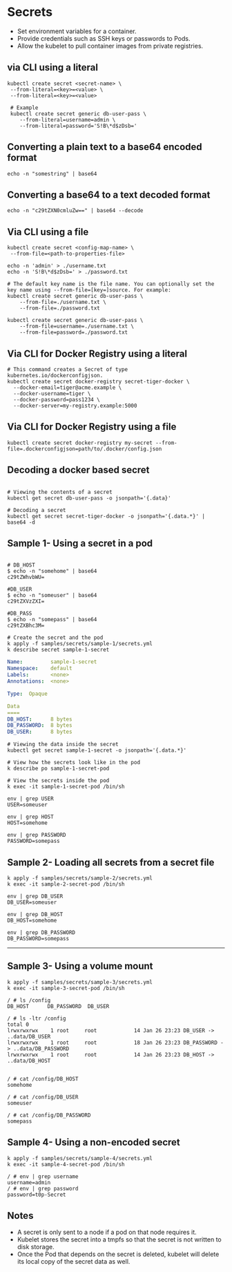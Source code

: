 # Secrets

* Set environment variables for a container.
* Provide credentials such as SSH keys or passwords to Pods.
* Allow the kubelet to pull container images from private registries.

## via CLI using a literal
```shell
kubectl create secret <secret-name> \
 --from-literal=<key>=<value> \
 --from-literal=<key>=<value> 
 
 # Example
 kubectl create secret generic db-user-pass \
    --from-literal=username=admin \
    --from-literal=password='S!B\*d$zDsb='
```

## Converting a plain text to a base64 encoded format
```shell
echo -n "somestring" | base64
```

## Converting a base64 to a text decoded format
```shell
echo -n "c29tZXN0cmluZw==" | base64 --decode
```

## Via CLI using a file
```shell
kubectl create secret <config-map-name> \
 --from-file=<path-to-properties-file>
 
echo -n 'admin' > ./username.txt
echo -n 'S!B\*d$zDsb=' > ./password.txt

# The default key name is the file name. You can optionally set the key name using --from-file=[key=]source. For example:
kubectl create secret generic db-user-pass \
    --from-file=./username.txt \
    --from-file=./password.txt
    
kubectl create secret generic db-user-pass \
    --from-file=username=./username.txt \
    --from-file=password=./password.txt
```

## Via CLI for Docker Registry using a literal
```shell
# This command creates a Secret of type kubernetes.io/dockerconfigjson.
kubectl create secret docker-registry secret-tiger-docker \
  --docker-email=tiger@acme.example \
  --docker-username=tiger \
  --docker-password=pass1234 \
  --docker-server=my-registry.example:5000
```

## Via CLI for Docker Registry using a file
```shell
kubectl create secret docker-registry my-secret --from-file=.dockerconfigjson=path/to/.docker/config.json
```


## Decoding a docker based secret

```shell

# Viewing the contents of a secret
kubectl get secret db-user-pass -o jsonpath='{.data}'

# Decoding a secret
kubectl get secret secret-tiger-docker -o jsonpath='{.data.*}' | base64 -d
```

## Sample 1- Using a secret in a pod

```shell

# DB_HOST
$ echo -n "somehome" | base64
c29tZWhvbWU=

#DB_USER
$ echo -n "someuser" | base64
c29tZXVzZXI=

#DB_PASS
$ echo -n "somepass" | base64
c29tZXBhc3M=

# Create the secret and the pod
k apply -f samples/secrets/sample-1/secrets.yml
k describe secret sample-1-secret
```

```yaml
Name:         sample-1-secret
Namespace:    default
Labels:       <none>
Annotations:  <none>

Type:  Opaque

Data
====
DB_HOST:      8 bytes
DB_PASSWORD:  8 bytes
DB_USER:      8 bytes
```

```shell
# Viewing the data inside the secret
kubectl get secret sample-1-secret -o jsonpath='{.data.*}'

# View how the secrets look like in the pod
k describe po sample-1-secret-pod 

# View the secrets inside the pod
k exec -it sample-1-secret-pod /bin/sh

env | grep USER
USER=someuser

env | grep HOST
HOST=somehome

env | grep PASSWORD
PASSWORD=somepass

```
## Sample 2- Loading all secrets from a secret file

```shell
k apply -f samples/secrets/sample-2/secrets.yml
k exec -it sample-2-secret-pod /bin/sh

env | grep DB_USER
DB_USER=someuser

env | grep DB_HOST
DB_HOST=somehome

env | grep DB_PASSWORD
DB_PASSWORD=somepass
```

---

## Sample 3- Using a volume mount

```shell
k apply -f samples/secrets/sample-3/secrets.yml
k exec -it sample-3-secret-pod /bin/sh

/ # ls /config
DB_HOST      DB_PASSWORD  DB_USER

/ # ls -ltr /config
total 0
lrwxrwxrwx    1 root     root            14 Jan 26 23:23 DB_USER -> ..data/DB_USER
lrwxrwxrwx    1 root     root            18 Jan 26 23:23 DB_PASSWORD -> ..data/DB_PASSWORD
lrwxrwxrwx    1 root     root            14 Jan 26 23:23 DB_HOST -> ..data/DB_HOST


/ # cat /config/DB_HOST
somehome

/ # cat /config/DB_USER
someuser

/ # cat /config/DB_PASSWORD
somepass
```

## Sample 4- Using a non-encoded secret
```shell
k apply -f samples/secrets/sample-4/secrets.yml
k exec -it sample-4-secret-pod /bin/sh

/ # env | grep username
username=admin
/ # env | grep password
password=t0p-Secret

```

## Notes

* A secret is only sent to a node if a pod on that node requires it.
* Kubelet stores the secret into a tmpfs so that the secret is not written to disk storage.
* Once the Pod that depends on the secret is deleted, kubelet will delete its local copy of the secret data as well.